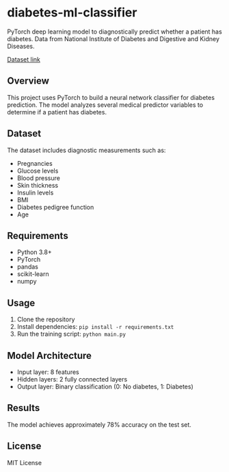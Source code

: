 # diabetes-ml-classifier

PyTorch deep learning model to diagnostically predict whether a patient has diabetes. Data from National Institute of Diabetes and Digestive and Kidney Diseases.

[Dataset link](https://www.kaggle.com/datasets/akshaydattatraykhare/diabetes-dataset/)

## Overview

This project uses PyTorch to build a neural network classifier for diabetes prediction. The model analyzes several medical predictor variables to determine if a patient has diabetes.

## Dataset

The dataset includes diagnostic measurements such as:

- Pregnancies
- Glucose levels
- Blood pressure
- Skin thickness
- Insulin levels
- BMI
- Diabetes pedigree function
- Age

## Requirements

- Python 3.8+
- PyTorch
- pandas
- scikit-learn
- numpy

## Usage

1. Clone the repository
2. Install dependencies: `pip install -r requirements.txt`
3. Run the training script: `python main.py`

## Model Architecture

- Input layer: 8 features
- Hidden layers: 2 fully connected layers
- Output layer: Binary classification (0: No diabetes, 1: Diabetes)

## Results

The model achieves approximately 78% accuracy on the test set.

## License

MIT License
